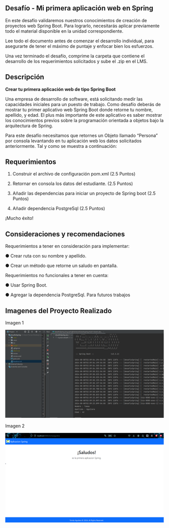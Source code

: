 Desafío - Mi primera aplicación web en Spring
--

En este desafío validaremos nuestros conocimientos de creación de proyectos web Spring
Boot. Para lograrlo, necesitarás aplicar previamente todo el material disponible en la unidad
correspondiente.

Lee todo el documento antes de comenzar el desarrollo individual, para asegurarte de tener
el máximo de puntaje y enfocar bien los esfuerzos.

Una vez terminado el desafío, comprime la carpeta que contiene el desarrollo de los
requerimientos solicitados y sube el .zip en el LMS.

Descripción
--

<b>Crear tu primera aplicación web de tipo Spring Boot</b>

Una empresa de desarrollo de software, está solicitando medir las capacidades iniciales
para un puesto de trabajo. Como desafío deberás de mostrar tu primer aplicativo web Spring
Boot donde retorne tu nombre, apellido, y edad. El plus más importante de este aplicativo es
saber mostrar los conocimientos previos sobre la programación orientada a objetos bajo la
arquitectura de Spring.

Para este desafío necesitamos que retornes un Objeto llamado “Persona” por consola
levantando en tu aplicación web los datos solicitados anteriormente. Tal y como se muestra
a continuación:




Requerimientos
--

1. Construir el archivo de configuración pom.xml (2.5 Puntos)


2. Retornar en consola los datos del estudiante. (2.5 Puntos)


3. Añadir las dependencias para iniciar un proyecto de Spring boot (2.5 Puntos)


4. Añadir dependencia PostgreSql (2.5 Puntos)


¡Mucho éxito!




   Consideraciones y recomendaciones
--
   Requerimientos a tener en consideración para implementar:

   ● Crear ruta con su nombre y apellido.

   ● Crear un método que retorne un saludo en pantalla.

   Requerimientos no funcionales a tener en cuenta:

   ● Usar Spring Boot.

   ● Agregar la dependencia PostgreSql. Para futuros trabajos
   

Imagenes del Proyecto Realizado
--
Imagen 1

![img.png](img.png)

Imagen 2

![img_1.png](img_1.png)


